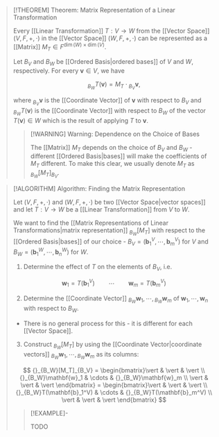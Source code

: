 >[!THEOREM] Theorem: Matrix Representation of a Linear Transformation
>
>Every [[Linear Transformation]] $T: V \to W$ from the [[Vector Space]] $(V,F,+,\cdot)$ in the [[Vector Space]] $(W,F,+,\cdot)$ can be represented as a [[Matrix]] $M_T\in F^{\dim(W)\times \dim(V)}$.
> 
>Let $B_V$ and $B_W$ be [[Ordered Basis|ordered bases]] of $V$ and $W$, respectively. For every $\mathbf{v}\in V$, we have
> 
>$$
>{}_{B_W} T(\mathbf{v}) = M_T\cdot {}_{B_V}\mathbf{v},
>$$
> 
>where ${}_{B_V}\mathbf{v}$ is the [[Coordinate Vector]] of $\mathbf{v}$ with respect to $B_V$ and ${}_{B_W} T(\mathbf{v})$ is the [[Coordinate Vector]] with respect to $B_W$ of the vector $T(\mathbf{v}) \in W$ which is the result of applying $T$ to $\mathbf{v}$.
>
>>[!WARNING] Warning: Dependence on the Choice of Bases
>>
>>The [[Matrix]] $M_T$ depends on the choice of $B_V$ and $B_W$ - different [[Ordered Basis|bases]] will make the coefficients of $M_T$ different. To make this clear, we usually denote $M_T$ as ${}_{B_{W}}[M_T]_{B_{V}}$.
>>
>

>[!ALGORITHM] Algorithm: Finding the Matrix Representation
>
>Let $(V,F,+,\cdot)$ and $(W,F,+,\cdot)$ be two [[Vector Space|vector spaces]] and let $T: V \to W$ be a [[Linear Transformation]] from $V$ to $W$.
>
>We want to find the [[Matrix Representations of Linear Transformations|matrix representation]] ${}_{B_W}[M_T]$ with respect to the [[Ordered Basis|bases]] of our choice - $B_V = (\mathbf{b}_1^V,\cdots,\mathbf{b}_m^V)$ for $V$ and $B_W = (\mathbf{b}_1^W,\cdots,\mathbf{b}_n^W)$ for $W$. 
> 
>1. Determine the effect of $T$ on the elements of $B_V$, i.e. 
>
>$$\mathbf{w}_1 = T(\mathbf{b}_1^V) \qquad \cdots \qquad \mathbf{w}_m = T(\mathbf{b}_m^V)$$
>
>2. Determine the [[Coordinate Vector]] ${}_{B_W}\mathbf{w}_1,\cdots,{}_{B_W}\mathbf{w}_m$ of $\mathbf{w}_1,\cdots,\mathbf{w}_n$ with respect to $B_W$.
>	- There is no general process for this - it is different for each [[Vector Space]].
>
>3. Construct ${}_{B_W}[M_T]$ by using the [[Coordinate Vector|coordinate vectors]] ${}_{B_W}\mathbf{w}_1,\cdots, {}_{B_W}\mathbf{w}_m$ as its columns:
>
>$$
>{}_{B_W}[M_T]_{B_V} = \begin{bmatrix}\vert & \vert & \vert \\ {}_{B_W}\mathbf{w}_1 & \cdots & {}_{B_W}\mathbf{w}_m \\ \vert & \vert & \vert \end{bmatrix} = \begin{bmatrix}\vert & \vert & \vert \\ {}_{B_W}T(\mathbf{b}_1^V) & \cdots & {}_{B_W}T(\mathbf{b}_m^V) \\ \vert & \vert & \vert \end{bmatrix}
>$$
> 
>>[!EXAMPLE]-
>>
>>TODO
>>
>